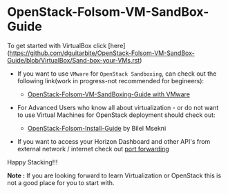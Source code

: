 OpenStack-Folsom-VM-SandBox-Guide
=================================

 To get started with VirtualBox click [here] (https://github.com/dguitarbite/OpenStack-Folsom-VM-SandBox-Guide/blob/VirtualBox/Sand-box-your-VMs.rst)
 
 
* If you want to use `VMware` for `OpenStack Sandboxing`, can check out the following link(work in progress-not recommended for begineers):
  * [OpenStack-Folsom-VM-SandBoxing-Guide with VMware](https://github.com/dguitarbite/OpenStack-Folsom-VM-SandBox-Guide/tree/VMware)

* For Advanced Users who know all about virtualization - or do not want to use Virtual Machines for OpenStack deployment should check out:
  * [OpenStack-Folsom-Install-Guide](https://github.com/mseknibilel/OpenStack-Folsom-Install-guide/blob/master/OpenStack_Folsom_Install_Guide_WebVersion.rst) by Bilel Msekni

* If you want to access your Horizon Dashboard and other API's from external network / internet check out [port forwarding](https://github.com/dguitarbite/OpenStack-Folsom-VM-SandBox-Guide/blob/VirtualBox/Port%20Forwarding.rst)

Happy Stacking!!!

**Note :** If you are looking forward to learn Virtualization or OpenStack this is not a good place for you to start with.
